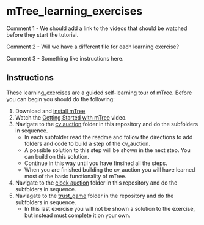 # mTree_learning_exercises

Comment 1 - We should add a link to the videos that should be watched before they start the tutorial.

Comment 2 - Will we have a different file for each learning exercise?

Comment 3 - Something like instructions here.

## Instructions
These learning_exercises are a guided self-learning tour of mTree.  Before you can begin you should do the following:
1. Download and [install mTree]()
2. Watch the [Getting Started with mTree]() video.
3. Navigate to the [cv auction]() folder in this repository and do the subfolders in sequence.
    * In each subfolder read the readme and follow the directions to add folders and code to build a step of the cv_auction.
    * A possible solution to this step will be shown in the next step.  You can build on this solution. 
    * Continue in this way until you have finsihed all the steps.
    * When you are finished building the cv_auction you will have learned most of the basic functionality of mTree.
4. Navigate to the [clock auction]() folder in this repository and do the subfolders in sequence.
5. Naviagate to the [trust_game]() folder in the repository and do the subfolders in sequence.  
    * In this last exercise you will not be shown a solution to the exercise, but instead must complete it on your own.   
